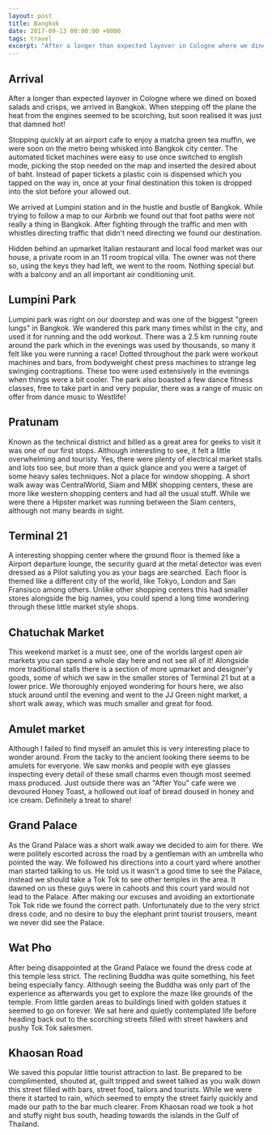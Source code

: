 ```yaml
---
layout: post
title: Bangkok
date: 2017-09-13 00:00:00 +0000
tags: travel
excerpt: "After a longer than expected layover in Cologne where we dined on boxed salads and crisps, we arrived in Bangkok. When stepping off the plane the heat from the engines seemed to be scorching, we soon realised it was just that damned hot!"
---
```


## Arrival

After a longer than expected layover in Cologne where we dined on boxed salads and crisps, we arrived in Bangkok. When stepping off the plane the heat from the engines seemed to be scorching, but soon realised it was just that damned hot!

Stopping quickly at an airport cafe to enjoy a matcha green tea muffin, we were soon on the metro being whisked into Bangkok city center. The automated ticket machines were easy to use once switched to english mode, picking the stop needed on the map and inserted the desired about of baht. Instead of paper tickets a plastic coin is dispensed which you tapped on the way in, once at your final destination this token is dropped into the slot before your allowed out.

We arrived at Lumpini station and in the hustle and bustle of Bangkok. While trying to follow a map to our Airbnb we found out that foot paths were not really a thing in Bangkok. After fighting through the traffic and men with whistles directing traffic that didn't need directing we found our destination.

Hidden behind an upmarket Italian restaurant and local food market was our house, a private room in an 11 room tropical villa. The owner was not there so, using the keys they had left, we went to the room. Nothing special but with a balcony and an all important air conditioning unit.


## Lumpini Park

Lumpini park was right on our doorstep and was one of the biggest "green lungs" in Bangkok. We wandered this park many times whilst in the city, and used it for running and the odd workout. There was a 2.5 km running route around the park which in the evenings was used by thousands, so many it felt like you were running a race! Dotted throughout the park were workout machines and bars, from bodyweight chest press machines to strange leg swinging contraptions. These too were used extensively in the evenings when things were a bit cooler. The park also boasted a few dance fitness classes, free to take part in and very popular, there was a range of music on offer from dance music to Westlife!


## Pratunam

Known as the technical district and billed as a great area for geeks to visit it was one of our first stops. Although interesting to see, it felt a little overwhelming and touristy. Yes, there were plenty of electrical market stalls and lots too see, but more than a quick glance and you were a target of some heavy sales techniques. Not a place for window shopping. A short walk away was CentralWorld, Siam and MBK shopping centers, these are more like western shopping centers and had all the usual stuff. While we were there a Hipster market was running between the Siam centers, although not many beards in sight.


## Terminal 21

A interesting shopping center where the ground floor is themed like a Airport departure lounge, the security guard at the metal detector was even dressed as a Pilot saluting you as your bags are searched. Each floor is themed like a different city of the world, like Tokyo, London and San Fransisco among others. Unlike other shopping centers this had smaller stores alongside the big names, you could spend a long time wondering through these little market style shops.


## Chatuchak Market

This weekend market is a must see, one of the worlds largest open air markets you can spend a whole day here and not see all of it! Alongside more traditional stalls there is a section of more upmarket and designer'y goods, some of which we saw in the smaller stores of Terminal 21 but at a lower price. We thoroughly enjoyed wondering for hours here, we also stuck around until the evening and went to the JJ Green night market, a short walk away, which was much smaller and great for food.


## Amulet market

Although I failed to find myself an amulet this is very interesting place to wonder around. From the tacky to the ancient looking there seems to be amulets for everyone. We saw monks and people with eye glasses inspecting every detail of these small charms even though most seemed mass produced. Just outside there was an "After You" cafe were we devoured Honey Toast, a hollowed out loaf of bread doused in honey and ice cream. Definitely a treat to share!


## Grand Palace

As the Grand Palace was a short walk away we decided to aim for there. We were politely escorted across the road by a gentleman with an umbrella who pointed the way. We followed his directions into a court yard where another man started talking to us. He told us it wasn't a good time to see the Palace, instead we should take a Tok Tok to see other temples in the area. It dawned on us these guys were in cahoots and this court yard would not lead to the Palace. After making our excuses and avoiding an extortionate Tok Tok ride we found the correct path. Unfortunately due to the very strict dress code, and no desire to buy the elephant print tourist trousers, meant we never did see the Palace.


## Wat Pho

After being disappointed at the Grand Palace we found the dress code at this temple less strict. The reclining Buddha was quite something, his feet being especially fancy. Although seeing the Buddha was only part of the experience as afterwards you get to explore the maze like grounds of the temple. From little garden areas to buildings lined with golden statues it seemed to go on forever. We sat here and quietly contemplated life before heading back out to the scorching streets filled with street hawkers and pushy Tok Tok salesmen.


## Khaosan Road

We saved this popular little tourist attraction to last. Be prepared to be complimented, shouted at, guilt tripped and sweet talked as you walk down this street filled with bars, street food, tailors and tourists. While we were there it started to rain, which seemed to empty the street fairly quickly and made our path to the bar much clearer. From Khaosan road we took a hot and stuffy night bus south, heading towards the islands in the Gulf of Thailand.
